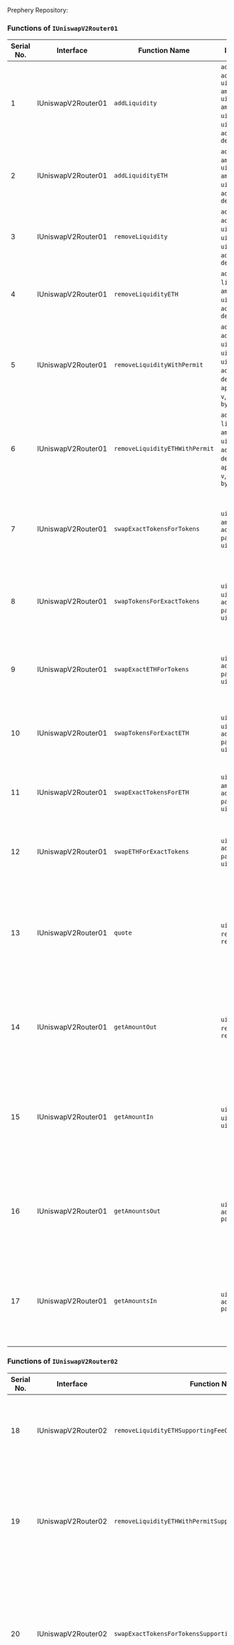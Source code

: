 Prephery Repository:

### Functions of `IUniswapV2Router01`

| Serial No. | Interface          | Function Name                    | Input Parameters                                                                                                                                                         | Output                  | Description                                                                                          |
|------------|--------------------|----------------------------------|--------------------------------------------------------------------------------------------------------------------------------------------------------------------------|-------------------------|------------------------------------------------------------------------------------------------------|
| 1          | IUniswapV2Router01 | `addLiquidity`                   | `address tokenA`, `address tokenB`, `uint amountADesired`, `uint amountBDesired`, `uint amountAMin`, `uint amountBMin`, `address to`, `uint deadline`                     | `(uint amountA, uint amountB, uint liquidity)` | Adds liquidity to a pair.                                                                            |
| 2          | IUniswapV2Router01 | `addLiquidityETH`                | `address token`, `uint amountTokenDesired`, `uint amountTokenMin`, `uint amountETHMin`, `address to`, `uint deadline`                                                     | `(uint amountToken, uint amountETH, uint liquidity)` | Adds liquidity to a pair with ETH.                                                                  |
| 3          | IUniswapV2Router01 | `removeLiquidity`                | `address tokenA`, `address tokenB`, `uint liquidity`, `uint amountAMin`, `uint amountBMin`, `address to`, `uint deadline`                                                 | `(uint amountA, uint amountB)`  | Removes liquidity from a pair.                                                                        |
| 4          | IUniswapV2Router01 | `removeLiquidityETH`             | `address token`, `uint liquidity`, `uint amountTokenMin`, `uint amountETHMin`, `address to`, `uint deadline`                                                              | `(uint amountToken, uint amountETH)`  | Removes liquidity from a pair with ETH.                                                             |
| 5          | IUniswapV2Router01 | `removeLiquidityWithPermit`      | `address tokenA`, `address tokenB`, `uint liquidity`, `uint amountAMin`, `uint amountBMin`, `address to`, `uint deadline`, `bool approveMax`, `uint8 v`, `bytes32 r`, `bytes32 s` | `(uint amountA, uint amountB)`  | Removes liquidity from a pair with a permit.                                                         |
| 6          | IUniswapV2Router01 | `removeLiquidityETHWithPermit`   | `address token`, `uint liquidity`, `uint amountTokenMin`, `uint amountETHMin`, `address to`, `uint deadline`, `bool approveMax`, `uint8 v`, `bytes32 r`, `bytes32 s`          | `(uint amountToken, uint amountETH)`  | Removes liquidity from a pair with ETH using a permit.                                              |
| 7          | IUniswapV2Router01 | `swapExactTokensForTokens`       | `uint amountIn`, `uint amountOutMin`, `address[] calldata path`, `address to`, `uint deadline`                                                                           | `uint[] memory amounts`  | Swaps an exact amount of input tokens for a minimum amount of output tokens.                         |
| 8          | IUniswapV2Router01 | `swapTokensForExactTokens`       | `uint amountOut`, `uint amountInMax`, `address[] calldata path`, `address to`, `uint deadline`                                                                           | `uint[] memory amounts`  | Swaps tokens to receive an exact amount of output tokens.                                            |
| 9          | IUniswapV2Router01 | `swapExactETHForTokens`          | `uint amountOutMin`, `address[] calldata path`, `address to`, `uint deadline`                                                                                            | `uint[] memory amounts`  | Swaps an exact amount of ETH for a minimum amount of output tokens.                                  |
| 10         | IUniswapV2Router01 | `swapTokensForExactETH`          | `uint amountOut`, `uint amountInMax`, `address[] calldata path`, `address to`, `uint deadline`                                                                           | `uint[] memory amounts`  | Swaps tokens to receive an exact amount of ETH.                                                      |
| 11         | IUniswapV2Router01 | `swapExactTokensForETH`          | `uint amountIn`, `uint amountOutMin`, `address[] calldata path`, `address to`, `uint deadline`                                                                           | `uint[] memory amounts`  | Swaps an exact amount of tokens for a minimum amount of ETH.                                         |
| 12         | IUniswapV2Router01 | `swapETHForExactTokens`          | `uint amountOut`, `address[] calldata path`, `address to`, `uint deadline`                                                                                               | `uint[] memory amounts`  | Swaps ETH to receive an exact amount of output tokens.                                               |
| 13         | IUniswapV2Router01 | `quote`                          | `uint amountA`, `uint reserveA`, `uint reserveB`                                                                                                                         | `uint amountB`           | Given an input amount of an asset and pair reserves, returns the equivalent output amount of the other asset. |
| 14         | IUniswapV2Router01 | `getAmountOut`                   | `uint amountIn`, `uint reserveIn`, `uint reserveOut`                                                                                                                     | `uint amountOut`         | Returns the maximum output amount of the other asset given an input amount of an asset.              |
| 15         | IUniswapV2Router01 | `getAmountIn`                    | `uint amountOut`, `uint reserveIn`, `uint reserveOut`                                                                                                                     | `uint amountIn`          | Returns the minimum input amount of the other asset required to get a specified output amount.       |
| 16         | IUniswapV2Router01 | `getAmountsOut`                  | `uint amountIn`, `address[] calldata path`                                                                                                                               | `uint[] memory amounts`  | Returns the output amounts of each token along the path given an input amount of the first token.    |
| 17         | IUniswapV2Router01 | `getAmountsIn`                   | `uint amountOut`, `address[] calldata path`                                                                                                                              | `uint[] memory amounts`  | Returns the input amounts of each token along the path given an output amount of the last token.     |

### Functions of `IUniswapV2Router02`

| Serial No. | Interface          | Function Name                    | Input Parameters                                                                                                                                                         | Output                  | Description                                                                                          |
|------------|--------------------|----------------------------------|--------------------------------------------------------------------------------------------------------------------------------------------------------------------------|-------------------------|------------------------------------------------------------------------------------------------------|
| 18         | IUniswapV2Router02 | `removeLiquidityETHSupportingFeeOnTransferTokens` | `address token`, `uint liquidity`, `uint amountTokenMin`, `uint amountETHMin`, `address to`, `uint deadline`                                                              | `uint amountETH`        | Removes liquidity from a pair with ETH, supporting fee-on-transfer tokens.                           |
| 19         | IUniswapV2Router02 | `removeLiquidityETHWithPermitSupportingFeeOnTransferTokens` | `address token`, `uint liquidity`, `uint amountTokenMin`, `uint amountETHMin`, `address to`, `uint deadline`, `bool approveMax`, `uint8 v`, `bytes32 r`, `bytes32 s`          | `uint amountETH`        | Removes liquidity from a pair with ETH using a permit, supporting fee-on-transfer tokens.            |
| 20         | IUniswapV2Router02 | `swapExactTokensForTokensSupportingFeeOnTransferTokens` | `uint amountIn`, `uint amountOutMin`, `address[] calldata path`, `address to`, `uint deadline`                                                                           | `uint[] memory amounts` | Swaps an exact amount of input tokens for a minimum amount of output tokens, supporting fee-on-transfer tokens. |
| 21         | IUniswapV2Router02 | `swapExactETHForTokensSupportingFeeOnTransferTokens` | `uint amountOutMin`, `address[] calldata path`, `address to`, `uint deadline`                                                                                            | `uint[] memory amounts` | Swaps an exact amount of ETH for a minimum amount of output tokens, supporting fee-on-transfer tokens.         |
| 22         | IUniswapV2Router02 | `swapExactTokensForETHSupportingFeeOnTransferTokens` | `uint amountIn`, `uint amountOutMin`, `address[] calldata path`, `address to`, `uint deadline`                                                                           | `uint[] memory amounts` | Swaps an exact amount of tokens for a minimum amount of ETH, supporting fee-on-transfer tokens.              |

### Functions of `IWETH`

| Serial No. | Interface  | Function Name                    | Input Parameters                | Output | Description                                                      |
|------------|------------|----------------------------------|---------------------------------|--------|------------------------------------------------------------------|
| 23         | IWETH      | `deposit`                        | None                            | None   | Deposits ETH and mints WETH.                                     |
| 24         | IWETH      | `withdraw`                       | `uint wad`                      | None   | Burns WETH and withdraws the corresponding amount of ETH.        |

### Functions of `UniswapV2Migrator`

| Serial No. | Interface         | Function Name                    | Input Parameters                                                                                   | Output | Description                                                     |
|------------|-------------------|----------------------------------|----------------------------------------------------------------------------------------------------|--------|-----------------------------------------------------------------|
| 25         | UniswapV2Migrator | `migrate`                        | `address tokenA`, `address tokenB`, `uint liquidity`, `uint amountAMin`, `uint amountBMin`, `address to`, `uint deadline` | `uint amountA

`, `uint amountB` | Migrates liquidity from Uniswap V1 to Uniswap V2.              |
| 26         | UniswapV2Migrator | `migrateWithPermit`              | `address tokenA`, `address tokenB`, `uint liquidity`, `uint amountAMin`, `uint amountBMin`, `address to`, `uint deadline`, `bool approveMax`, `uint8 v`, `bytes32 r`, `bytes32 s` | `uint amountA`, `uint amountB` | Migrates liquidity from Uniswap V1 to Uniswap V2 with a permit.|

### Functions of Library Contracts

#### SafeMath Library

| Serial No. | Library  | Function Name | Input Parameters                    | Output  | Description                                                      |
|------------|----------|----------------|-------------------------------------|---------|------------------------------------------------------------------|
| 27         | SafeMath | `add`          | `uint256 a`, `uint256 b`            | `uint256` | Adds two numbers, reverts on overflow.                           |
| 28         | SafeMath | `sub`          | `uint256 a`, `uint256 b`            | `uint256` | Subtracts two numbers, reverts on overflow (when the result is negative). |
| 29         | SafeMath | `mul`          | `uint256 a`, `uint256 b`            | `uint256` | Multiplies two numbers, reverts on overflow.                     |
| 30         | SafeMath | `div`          | `uint256 a`, `uint256 b`            | `uint256` | Divides two numbers, reverts on division by zero.                |
| 31         | SafeMath | `mod`          | `uint256 a`, `uint256 b`            | `uint256` | Returns the remainder of dividing two numbers, reverts when dividing by zero. |

#### UniswapV2Library

| Serial No. | Library            | Function Name  | Input Parameters                    | Output  | Description                                                      |
|------------|--------------------|----------------|-------------------------------------|---------|------------------------------------------------------------------|
| 32         | UniswapV2Library   | `sortTokens`   | `address tokenA`, `address tokenB`  | `(address token0, address token1)` | Returns the sorted token addresses.                              |
| 33         | UniswapV2Library   | `pairFor`      | `address factory`, `address tokenA`, `address tokenB` | `address` | Calculates the CREATE2 address for a pair without making any external calls. |
| 34         | UniswapV2Library   | `getReserves`  | `address factory`, `address tokenA`, `address tokenB` | `(uint reserveA, uint reserveB)` | Fetches and sorts the reserves for a pair.                       |
| 35         | UniswapV2Library   | `quote`        | `uint amountA`, `uint reserveA`, `uint reserveB` | `uint amountB` | Given some amount of an asset and pair reserves, returns an equivalent amount of the other asset. |
| 36         | UniswapV2Library   | `getAmountOut` | `uint amountIn`, `uint reserveIn`, `uint reserveOut` | `uint amountOut` | Returns the maximum output amount of the other asset given an input amount of an asset. |
| 37         | UniswapV2Library   | `getAmountIn`  | `uint amountOut`, `uint reserveIn`, `uint reserveOut` | `uint amountIn` | Returns the minimum input amount of the other asset required to get a specified output amount. |
| 38         | UniswapV2Library   | `getAmountsOut` | `uint amountIn`, `address[] memory path` | `uint[] memory amounts` | Given an input amount of an asset and swap path, returns all amounts of the path. |
| 39         | UniswapV2Library   | `getAmountsIn` | `uint amountOut`, `address[] memory path` | `uint[] memory amounts` | Given an output amount of an asset and swap path, returns all amounts of the path. |
